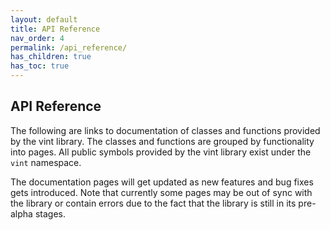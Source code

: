```yaml
---
layout: default
title: API Reference
nav_order: 4
permalink: /api_reference/
has_children: true
has_toc: true
---
```

<a id="top"></a>

## API Reference

The following are links to documentation of classes and functions provided by the vint library. The classes and functions are grouped by functionality into pages. All public symbols provided by the vint library exist under the `vint` namespace.

The documentation pages will get updated as new features and bug fixes gets introduced. Note that currently some pages may be out of sync with the library or contain errors due to the fact that the library is still in its pre-alpha stages.
